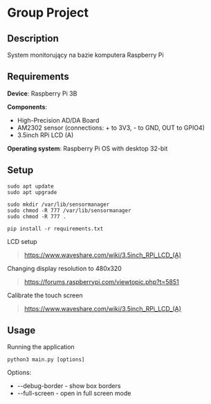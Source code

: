 # Group Project
## Description
System monitorujący na bazie komputera Raspberry Pi
## Requirements
**Device**: Raspberry Pi 3B

**Components**:
- High-Precision AD/DA Board
- AM2302 sensor (connections: + to 3V3, - to GND, OUT to GPIO4)
- 3.5inch RPi LCD (A)

**Operating system**: Raspberry Pi OS with desktop 32-bit

## Setup
```
sudo apt update
sudo apt upgrade

sudo mkdir /var/lib/sensormanager
sudo chmod -R 777 /var/lib/sensormanager
sudo chmod -R 777 .

pip install -r requirements.txt
```
LCD setup
> https://www.waveshare.com/wiki/3.5inch_RPi_LCD_(A)

Changing display resolution to 480x320
> https://forums.raspberrypi.com/viewtopic.php?t=5851

Calibrate the touch screen
> https://www.waveshare.com/wiki/3.5inch_RPi_LCD_(A)

## Usage
Running the application
```
python3 main.py [options]
```
Options:
- --debug-border - show box borders
- --full-screen - open in full screen mode